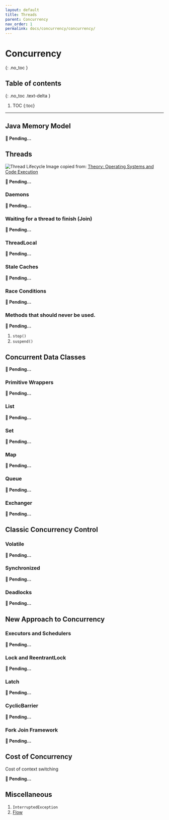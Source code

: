 ```yaml
---
layout: default
title: Threads
parent: Concurrency
nav_order: 1
permalink: docs/concurrency/concurrency/
---
```


# Concurrency
{: .no_toc }

## Table of contents
{: .no_toc .text-delta }

1. TOC
{:toc}

---

## Java Memory Model

**🚧 Pending...**

## Threads

![Thread Lifecycle](assets/images/Thread%20Lifecycle.png)
Image copied from: [Theory: Operating Systems and Code Execution](https://learning.oreilly.com/videos/optimizing-java/9781492044673/9781492044673-video323887)

**🚧 Pending...**

### Daemons

**🚧 Pending...**

### Waiting for a thread to finish (Join)

**🚧 Pending...**

### ThreadLocal

**🚧 Pending...**

### Stale Caches

**🚧 Pending...**

### Race Conditions

**🚧 Pending...**

### Methods that should never be used.

**🚧 Pending...**

1. `stop()`
1. `suspend()`

## Concurrent Data Classes

**🚧 Pending...**

### Primitive Wrappers

**🚧 Pending...**

### List

**🚧 Pending...**

### Set

**🚧 Pending...**

### Map

**🚧 Pending...**

### Queue

**🚧 Pending...**

### Exchanger

**🚧 Pending...**

## Classic Concurrency Control

### Volatile

**🚧 Pending...**

### Synchronized

**🚧 Pending...**

### Deadlocks

**🚧 Pending...**

## New Approach to Concurrency

### Executors and Schedulers

**🚧 Pending...**

### Lock and ReentrantLock

**🚧 Pending...**

### Latch

**🚧 Pending...**

### CyclicBarrier

**🚧 Pending...**

### Fork Join Framework

**🚧 Pending...**

## Cost of Concurrency

Cost of context switching

**🚧 Pending...**

## Miscellaneous

1. `InterruptedException`
1. [Flow](https://docs.oracle.com/en/java/javase/14/docs/api/java.base/java/util/concurrent/Flow.html)
